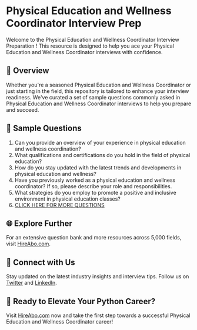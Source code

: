 # Physical Education and Wellness Coordinator Interview Prep

Welcome to the Physical Education and Wellness Coordinator Interview Preparation ! This resource is designed to help you ace your Physical Education and Wellness Coordinator interviews with confidence.

## 🚀 Overview

Whether you're a seasoned Physical Education and Wellness Coordinator or just starting in the field, this repository is tailored to enhance your interview readiness. We've curated a set of sample questions commonly asked in Physical Education and Wellness Coordinator interviews to help you prepare and succeed.

## 📝 Sample Questions

1. Can you provide an overview of your experience in physical education and wellness coordination?
2. What qualifications and certifications do you hold in the field of physical education?
3. How do you stay updated with the latest trends and developments in physical education and wellness?
4. Have you previously worked as a physical education and wellness coordinator? If so, please describe your role and responsibilities.
5. What strategies do you employ to promote a positive and inclusive environment in physical education classes?
6. [CLICK HERE FOR MORE QUESTIONS](https://hireabo.com/job/15_4_37/Physical%20Education%20and%20Wellness%20Coordinator)

## 🌐 Explore Further

For an extensive question bank and more resources across 5,000 fields, visit [HireAbo.com](https://www.hireabo.com).

## 📱 Connect with Us

Stay updated on the latest industry insights and interview tips. Follow us on [Twitter](https://twitter.com/hireabo) and [LinkedIn](https://www.linkedin.com/in/hire-abo-3609972a8/).

## 🚀 Ready to Elevate Your Python Career?

Visit [HireAbo.com](https://www.hireabo.com) now and take the first step towards a successful Physical Education and Wellness Coordinator career!
